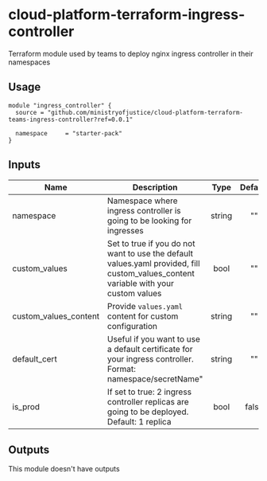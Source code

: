 # cloud-platform-terraform-ingress-controller

Terraform module used by teams to deploy nginx ingress controller in their namespaces

## Usage

```hcl
module "ingress_controller" {
  source = "github.com/ministryofjustice/cloud-platform-terraform-teams-ingress-controller?ref=0.0.1"

  namespace     = "starter-pack"
}
```

## Inputs

| Name                   | Description                                                                        | Type   | Default | Required |
|------------------------|------------------------------------------------------------------------------------|:------:|:-------:|:--------:|
| namespace              | Namespace where ingress controller is going to be looking for ingresses            | string |    ""   |    yes   |
| custom_values          | Set to true if you do not want to use the default values.yaml provided, fill custom_values_content variable with your custom values  | bool |    ""   |    yes   |
| custom_values_content  | Provide `values.yaml` content for custom configuration                             | string |    ""   |    yes   |
| default_cert           | Useful if you want to use a default certificate for your ingress controller. Format: namespace/secretName"  | string |    ""   |    yes   |
| is_prod                | If set to true: 2 ingress controller replicas are going to be deployed. Default: 1 replica | bool |  false   |  no   |

## Outputs

This module doesn't have outputs
